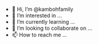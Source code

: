 - 👋 Hi, I’m @kambohfamily
- 👀 I’m interested in ...
- 🌱 I’m currently learning ...
- 💞️ I’m looking to collaborate on ...
- 📫 How to reach me ...

<!---
kambohfamily/kambohfamily is a ✨ special ✨ repository because its `README.md` (this file) appears on your GitHub profile.
You can click the Preview link to take a look at your changes.
--->
